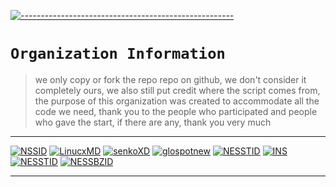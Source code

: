 [![-----------------------------------------------------](https://raw.githubusercontent.com/andreasbm/readme/master/assets/lines/colored.png)](#table-of-contents)

# `Organization Information`
> we only copy or fork the repo repo on github, we don't consider it completely ours, we also still put credit where the script comes from, the purpose of this organization was created to accommodate all the code we need, thank you to the people who participated and people who gave the start, if there are any, thank you very much 

------

[![NSSID](https://github.com/NSSID.png?size=100)](https://github.com/NSSID)
[![LinucxMD](https://github.com/NeofetchNpc.png?size=100)](https://github.com/NeofetchNpc)
[![senkoXD](https://github.com/senkoXD.png?size=100)](https://github.com/senkoXD)
[![glospotnew](https://github.com/glospotnew.png?size=100)](https://github.com/glospotnew)
[![NESSTID](https://github.com/NESSTID.png?size=100)](https://github.com/NESSTID)
[![INS](https://github.com/INsITdeveloper.png?size=100)](https://github.com/INsITdeveloper)
[![NESSTID](https://github.com/nessxyz.png?size=100)](https://github.com/nessxyz)
[![NESSBZID](https://github.com/nessbzid.png?size=100)](https://github.com/nessbzid)

------
